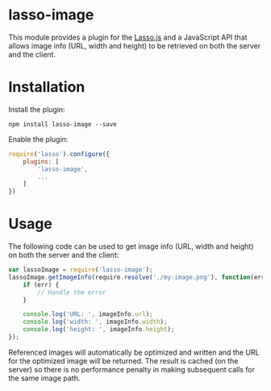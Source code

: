 lasso-image
================

This module provides a plugin for the [Lasso.js](https://github.com/lasso-js/lasso) and a JavaScript API
that allows image info (URL, width and height) to be retrieved on both the server and the client.

# Installation

Install the plugin:

```
npm install lasso-image --save
```

Enable the plugin:

```javascript
require('lasso').configure({
    plugins: [
        'lasso-image',
        ...
    ]
})
```

# Usage

The following code can be used to get image info (URL, width and height) on both the server and the client:

```javascript
var lassoImage = require('lasso-image');
lassoImage.getImageInfo(require.resolve('./my-image.png'), function(err, imageInfo) {
    if (err) {
        // Handle the error
    }

    console.log('URL: ', imageInfo.url);
    console.log('width: ', imageInfo.width);
    console.log('height: ', imageInfo.height);
});
```

Referenced images will automatically be optimized and written and the URL for the optimized image will be returned. The
result is cached (on the server) so there is no performance penalty in making subsequent calls for the same image path.
